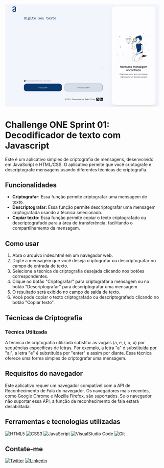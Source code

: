 <p align="center">
    <img src="./assets/img/encriptador.gif" max-width="800">
</p>
 
 <h1>Challenge ONE Sprint 01: Decodificador de texto com Javascript</h1>

<p>
  Este é um aplicativo simples de criptografia de mensagens, desenvolvido em JavaScript e HTML/CSS. O aplicativo permite que você criptografe e descriptografe mensagens usando diferentes técnicas de criptografia.
</p>

<h2>Funcionalidades</h2>

<ul>
   <li>
      <strong>Criptografar:</strong> Essa função permite criptografar uma mensagem de texto.
   </li>
  
   <li>
       <strong>Descriptografar:</strong> Essa função permite descriptografar uma mensagem criptografada usando a técnica selecionada.
   </li>
  
   <li>
       <strong>Copiar texto:</strong> Essa função permite copiar o texto criptografado ou descriptografado para a área de transferência, facilitando o compartilhamento da mensagem.
   </li>
</ul>

<h2>Como usar</h2>

<ol>
   <li>Abra o arquivo index.html em um navegador web.</li>
   <li>Digite a mensagem que você deseja criptografar ou descriptografar no campo de entrada de texto.</li>
   <li>Selecione a técnica de criptografia desejada clicando nos botões correspondentes.</li>
   <li>Clique no botão "Criptografar" para criptografar a mensagem ou no botão "Descriptografar" para descriptografar uma mensagem.</li>
   <li>O resultado será exibido no campo de saída de texto.</li>
   <li>Você pode copiar o texto criptografado ou descriptografado clicando no botão "Copiar texto".</li>
</ol>

<h2>Técnicas de Criptografia</h2>

<h3>Técnica Utilizada</h3>
<p>A técnica de criptografia utilizada substitui as vogais (a, e, i, o, u) por sequências específicas de letras. Por exemplo, a letra "a" é substituída por "ai", a letra "e" é substituída por "enter" e assim por diante. Essa técnica oferece uma forma simples de criptografar uma mensagem.
</p>

<h2>Requisitos do navegador</h2>
<p>
  Este aplicativo requer um navegador compatível com a API de Reconhecimento de Fala do navegador. Os navegadores mais recentes, como Google Chrome e Mozilla Firefox, são suportados. Se o navegador não suportar essa API, a função de reconhecimento de fala estará desabilitada.
</p>

<h2>Ferramentas e tecnologias utilizadas</h2>
  <div style= "display:inline-block;">
    <img src="https://cdn.jsdelivr.net/gh/devicons/devicon/icons/html5/html5-original.svg" title="HTML5" alt="HTML5" width="40" height="40"/> 
    <img src="https://cdn.jsdelivr.net/gh/devicons/devicon/icons/css3/css3-original.svg" title="CSS3" alt="CSS3" width="40" height="40"/>
    <img src="https://cdn.jsdelivr.net/gh/devicons/devicon/icons/javascript/javascript-original.svg" title="JavaScript" alt="JavaScript" width="40" height="40"/>    
    <img src="https://cdn.jsdelivr.net/gh/devicons/devicon/icons/vscode/vscode-original.svg" title="VisualStudio Code" alt="VisualStudio Code" width="40" height="40"/>
    <img src="https://cdn.jsdelivr.net/gh/devicons/devicon/icons/git/git-original.svg" title="Git" alt="Git" width="40" height="40"/>
  </div>
  
 <h2>Contate-me</h2>
  <div style="display=inline-block"> 
    <a href="https://x.com/Aurellio_Santos" target="_blank"><img height=40 title="Twitter" alt="Twitter" src="https://cdn.jsdelivr.net/gh/devicons/devicon/icons/twitter/twitter-original.svg" target="_blank"></a>
    <a href="https://www.linkedin.com/in/dev-aurelio-santos/" target="_blank"><img height=40 title="Linkedin" alt="Linkedin" src="https://cdn.jsdelivr.net/gh/devicons/devicon/icons/linkedin/linkedin-original.svg" /></a> 
  </div>
</div>

